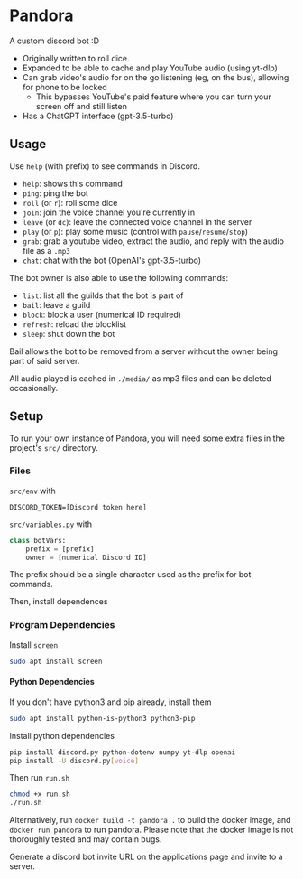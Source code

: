 # Pandora
A custom discord bot :D

 - Originally written to roll dice.
 - Expanded to be able to cache and play YouTube audio (using yt-dlp)
 - Can grab video's audio for on the go listening (eg, on the bus), allowing for phone to be locked
    - This bypasses YouTube's paid feature where you can turn your screen off and still listen
 - Has a ChatGPT interface (gpt-3.5-turbo)


## Usage
Use `help` (with prefix) to see commands in Discord.

 - `help`: shows this command
 - `ping`: ping the bot
 - `roll` (or `r`): roll some dice
 - `join`: join the voice channel you're currently in
 - `leave` (or `dc`): leave the connected voice channel in the server
 - `play` (or `p`): play some music (control with `pause`/`resume`/`stop`)
 - `grab`: grab a youtube video, extract the audio, and reply with the audio file as a `.mp3`
 - `chat`: chat with the bot (OpenAI's gpt-3.5-turbo)
 

The bot owner is also able to use the following commands:
 - `list`: list all the guilds that the bot is part of
 - `bail`: leave a guild
 - `block`: block a user (numerical ID required)
 - `refresh`: reload the blocklist
 - `sleep`: shut down the bot

Bail allows the bot to be removed from a server without the owner being part of said server.


All audio played is cached in `./media/` as mp3 files and can be deleted occasionally.


## Setup
To run your own instance of Pandora, you will need some extra files in the project's `src/` directory.

### Files

`src/env` with
```
DISCORD_TOKEN=[Discord token here]
```

`src/variables.py` with
```py
class botVars:
    prefix = [prefix]
    owner = [numerical Discord ID]
```
The prefix should be a single character used as the prefix for bot commands.


Then, install dependences 

### Program Dependencies

Install `screen`
```bash
sudo apt install screen
```

#### Python Dependencies

If you don't have python3 and pip already, install them
```bash
sudo apt install python-is-python3 python3-pip
```

Install python dependencies
```bash
pip install discord.py python-dotenv numpy yt-dlp openai
pip install -U discord.py[voice]
```

Then run `run.sh`
```bash
chmod +x run.sh
./run.sh
```


Alternatively, run `docker build -t pandora .` to build the docker image, and `docker run pandora` to run pandora. Please note that the docker image is not thoroughly tested and may contain bugs.

Generate a discord bot invite URL on the applications page and invite to a server. 

